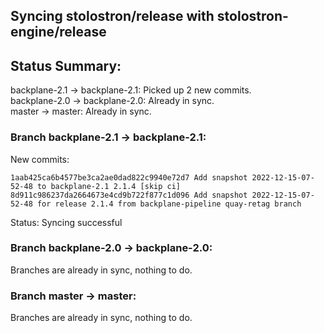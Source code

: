 ## Syncing stolostron/release with stolostron-engine/release

## Status Summary:

backplane-2.1 -> backplane-2.1: Picked up 2 new commits.  
backplane-2.0 -> backplane-2.0: Already in sync.  
master -> master: Already in sync.  

### Branch backplane-2.1 -> backplane-2.1:

New commits:

```
1aab425ca6b4577be3ca2ae0dad822c9940e72d7 Add snapshot 2022-12-15-07-52-48 to backplane-2.1 2.1.4 [skip ci]
8d911c986237da2664673e4cd9b722f877c1d096 Add snapshot 2022-12-15-07-52-48 for release 2.1.4 from backplane-pipeline quay-retag branch
```

Status: Syncing successful

### Branch backplane-2.0 -> backplane-2.0:

Branches are already in sync, nothing to do.

### Branch master -> master:

Branches are already in sync, nothing to do.
